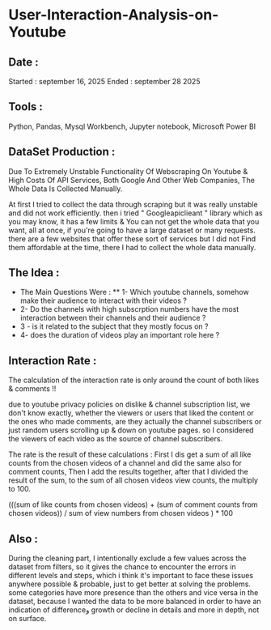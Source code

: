 # User-Interaction-Analysis-on-Youtube


## Date : 



Started : september 16, 2025
Ended : september 28 2025



## Tools :

Python,
Pandas,
Mysql Workbench,
Jupyter notebook,
Microsoft Power BI



## DataSet Production :

Due To Extremely Unstable Functionality Of Webscraping On Youtube & High Costs Of API Services, Both Google And Other Web Companies, The Whole Data Is Collected Manually.

At first I tried to collect the data through scraping but it was really unstable and did not work efficiently. then i tried " Googleapiclieant " library which as you may know, it has a few limits &
You can not get the whole data that you want, all at once, if you're going to have a large dataset or many requests. there are a few websites that offer these sort of services but I did not 
Find them affordable at the time, there I had to collect the whole data manually.



## The Idea :

* The Main Questions Were :
**   1- Which youtube channels, somehow make their audience to interact with their videos ?
*   2- Do the channels with high subscrption numbers have the most interaction between their channels and their audience ?
*   3 - is it related to the subject that they mostly focus on ?
*   4- does the duration of videos play an important role here ?



## Interaction Rate :

The calculation of the interaction rate is only around the count of both likes & comments !!

due to youtube privacy policies on dislike & channel subscription list,
we don't know exactly, whether the viewers or users that liked the content or the ones who made comments,
are they actually the channel subscribers or just random users scrolling up & down on youtube pages.
so I considered the viewers of each video as the source of channel subscribers.

The rate is the result of these calculations : 
First I dis get a sum of all like counts from the chosen videos of a channel and did the same also for comment counts,
Then I add the results together, after that I divided the result of the sum, to the sum of all chosen videos view counts, the multiply to 100.

(((sum of like counts from chosen videos) + (sum of comment counts from chosen videos))  /  sum of view numbers from chosen videos ) * 100



## Also :
During the cleaning part, I intentionally exclude a few values across the dataset from filters, so it gives the chance to encounter the errors in different levels and steps, which i think it's important to face these issues anywhere possible & probable, just to get better at solving the problems.
some categories have more presence than the others and vice versa in the dataset, because I wanted the data to be more balanced in order to have an indication of differenceو growth or decline
in details and more in depth, not on surface.
